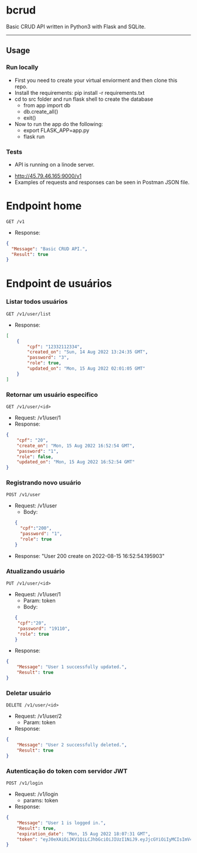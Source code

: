 # bcrud
Basic CRUD API written in Python3 with Flask and SQLite.

<hr>

## Usage

### Run locally
- First you need to create your virtual enviorment and then clone this repo.
- Install the requirements: pip install -r requirements.txt
- cd to src folder and run flask shell to create the database
  - from app import db
  - db.create_all()
  - exit()
- Now to run the app do the following:
  - export FLASK_APP=app.py
  - flask run     

### Tests
* API is running on a linode server.
- http://45.79.46.165:9000/v1
- Examples of requests and responses can be seen in Postman JSON file.

# Endpoint home

`GET /v1`
* Response: 

```json
{
  "Message": "Basic CRUD API.",
  "Result": true
}
```

# Endpoint de usuários

### Listar todos usuários

`GET /v1/user/list`
* Response: 
```json
[
    {
        "cpf": "12332112334",
        "created_on": "Sun, 14 Aug 2022 13:24:35 GMT",
        "password": "3",
        "role": true,
        "updated_on": "Mon, 15 Aug 2022 02:01:05 GMT"
    }
]
```

### Retornar um usuário especifico

`GET /v1/user/<id>`
* Request: /v1/user/1
* Response:
```json
{
    "cpf": "20",
    "create_on": "Mon, 15 Aug 2022 16:52:54 GMT",
    "password": "1",
    "role": false,
    "updated_on": "Mon, 15 Aug 2022 16:52:54 GMT"
}
```

### Registrando novo usuário

`POST /v1/user`
* Request: /v1/user
  * Body:
  ```json
  {
    "cpf":"200",
    "password": "1",
    "role": true
  } 
  ```
* Response: "User 200 create on 2022-08-15 16:52:54.195903"

### Atualizando usuário

`PUT /v1/user/<id>`
* Request: /v1/user/1
  * Param: token
  * Body:
   ```json
   {
    "cpf":"20",
    "password": "19110",
    "role": true
   }
   ```
* Response:
```json
{
    "Message": "User 1 successfully updated.",
    "Result": true
}
```

### Deletar usuário

`DELETE /v1/user/<id>`
* Request: /v1/user/2
  * Param: token 
* Response:
```json
{
    "Message": "User 2 successfully deleted.",
    "Result": true
}
```

### Autenticação do token com servidor JWT

`POST /v1/login`
* Request: /v1/login
  * params: token   
* Response:
```json
{
    "Message": "User 1 is logged in.",
    "Result": true,
    "expiration_date": "Mon, 15 Aug 2022 18:07:31 GMT",
    "token": "eyJ0eXAiOiJKV1QiLCJhbGciOiJIUzI1NiJ9.eyJjcGYiOiIyMCIsImV4cCI6MTY2MDU4Njg1MX0.M_dQqap0hT4LzX0AFWcZRTNVsG6MOD2KGmk4IP5AGRY"
}
```
